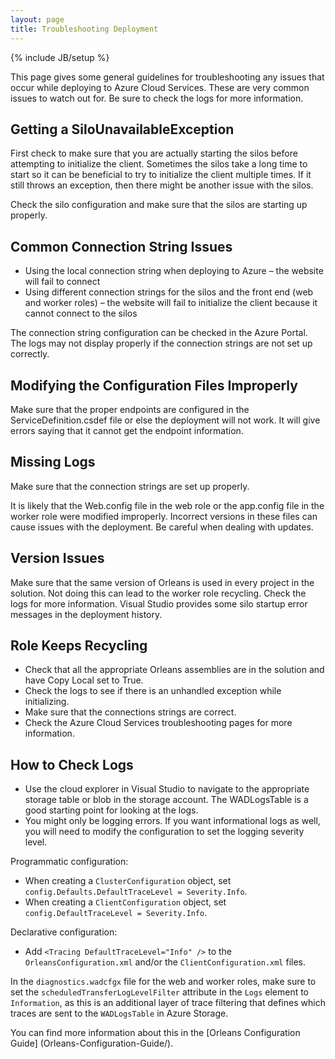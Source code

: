 ```yaml
---
layout: page
title: Troubleshooting Deployment
---
```

{% include JB/setup %}

This page gives some general guidelines for troubleshooting any issues that occur while deploying to Azure Cloud Services. 
These are very common issues to watch out for. Be sure to check the logs for more information.

## Getting a SiloUnavailableException

First check to make sure that you are actually starting the silos before attempting to initialize the client. Sometimes the 
silos take a long time to start so it can be beneficial to try to initialize the client multiple times. If it still throws an 
exception, then there might be another issue with the silos.

Check the silo configuration and make sure that the silos are starting up properly.

## Common Connection String Issues
-	Using the local connection string when deploying to Azure – the website will fail to connect
-	Using different connection strings for the silos and the front end (web and worker roles) – the website will fail to 
initialize the client because it cannot connect to the silos

The connection string configuration can be checked in the Azure Portal. The logs may not display properly if the connection 
strings are not set up correctly.

## Modifying the Configuration Files Improperly

Make sure that the proper endpoints are configured in the ServiceDefinition.csdef file or else the deployment will not work.
It will give errors saying that it cannot get the endpoint information.

## Missing Logs
Make sure that the connection strings are set up properly.

It is likely that the Web.config file in the web role or the app.config file in the worker role were modified improperly. 
Incorrect versions in these files can cause issues with the deployment. Be careful when dealing with updates.

## Version Issues
Make sure that the same version of Orleans is used in every project in the solution. Not doing this can lead to the worker
role recycling. Check the logs for more information. Visual Studio provides some silo startup error messages in the deployment history.

## Role Keeps Recycling
- Check that all the appropriate Orleans assemblies are in the solution and have Copy Local set to True.
- Check the logs to see if there is an unhandled exception while initializing.
- Make sure that the connections strings are correct.
- Check the Azure Cloud Services troubleshooting pages for more information.

## How to Check Logs
- Use the cloud explorer in Visual Studio to navigate to the appropriate storage table or blob in the storage account. The WADLogsTable is a good starting point for looking at the logs.
- You might only be logging errors. If you want informational logs as well, you will need to modify the configuration to set the logging severity level. 

Programmatic configuration:
- When creating a `ClusterConfiguration` object, set `config.Defaults.DefaultTraceLevel = Severity.Info`.
- When creating a `ClientConfiguration` object, set `config.DefaultTraceLevel = Severity.Info`.

Declarative configuration:
- Add `<Tracing DefaultTraceLevel="Info" />` to the `OrleansConfiguration.xml` and/or the `ClientConfiguration.xml` files.

In the `diagnostics.wadcfgx` file for the web and worker roles, make sure to set the `scheduledTransferLogLevelFilter` attribute in the `Logs` element to `Information`, as this is an additional layer of trace filtering that defines which traces are sent to the `WADLogsTable` in Azure Storage.

You can find more information about this in the [Orleans Configuration Guide] (Orleans-Configuration-Guide/).
